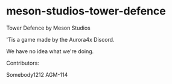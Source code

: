 # meson-studios-tower-defence
Tower Defence by Meson Studios

'Tis a game made by the Aurora4x Discord.

We have no idea what we're doing.

Contributors:

Somebody1212
AGM-114

